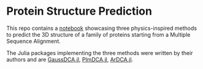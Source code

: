 # Protein Structure Prediction

This repo contains a [notebook](protein_structure_prediction.ipynb) showcasing three physics-inspired methods to predict the 3D structure of a family of proteins starting from a Multiple Sequence Alignment.

The Julia packages implementing the three methods were written by their authors and are [GaussDCA.jl](https://github.com/carlobaldassi/GaussDCA.jl), [PlmDCA.jl](https://github.com/pagnani/PlmDCA.jl), [ArDCA.jl](https://github.com/pagnani/ArDCA.jl).